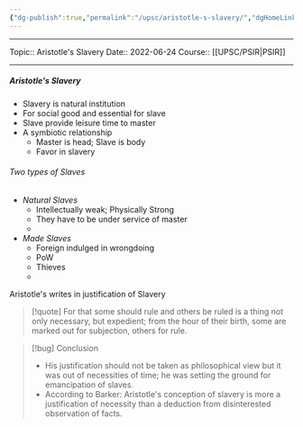 ```yaml
---
{"dg-publish":true,"permalink":"/upsc/aristotle-s-slavery/","dgHomeLink":true,"dgPassFrontmatter":false}
---
```


----
Topic:: Aristotle's Slavery
Date:: 2022-06-24
Course:: [[UPSC/PSIR|PSIR]] 

----
#####  Aristotle's Slavery
- Slavery is natural institution 
- For social good and essential for slave
- Slave provide leisure time to master
- A symbiotic relationship
	- Master is head; Slave is body 
	- Favor in slavery

###### Two types of Slaves
- _Natural Slaves_
	- Intellectually weak; Physically Strong 
	- They have to be under service of master 
	- 
- _Made Slaves_
	- Foreign indulged in wrongdoing 
	- PoW
	- Thieves 
	- 

Aristotle's writes in justification of Slavery 
>[!quote] For that some should rule and others be ruled is a thing not only necessary, but expedient; from the hour of their birth, some are marked out for subjection, others for rule.

>[!bug] Conclusion
>- His justification should not be taken as philosophical view but it was out of necessities of time; he was setting the ground for emancipation of slaves. 
>- According to Barker: Aristotle's conception of slavery is more a justification of necessity than a deduction from disinterested observation of facts.
